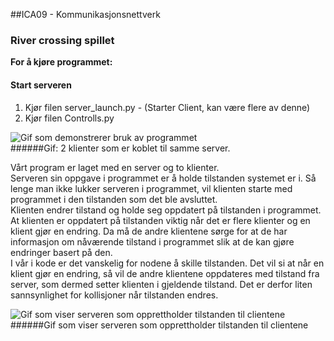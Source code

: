 ##ICA09 - Kommunikasjonsnettverk</br>
### River crossing spillet

**For å kjøre programmet: </br>**
#### Start serveren
1. Kjør filen server_launch.py - (Starter Client, kan være flere av denne)
1. Kjør filen Controlls.py

![Gif som demonstrerer bruk av programmet](https://i.gyazo.com/cd7066d9f10e0443f774723437c44a11.gif "Bilde av 2 klienter koblet til samme server")</br>
######Gif: 2 klienter som er koblet til samme server. 

Vårt program er laget med en server og to klienter.</br>
Serveren sin oppgave i programmet er å holde tilstanden systemet er i. Så lenge man ikke lukker serveren i programmet, vil klienten starte med programmet i den tilstanden som det ble avsluttet.</br> Klienten endrer tilstand og holde seg oppdatert på tilstanden i programmet. At klienten er oppdatert på tilstanden viktig når det er flere klienter og en klient gjør en endring. Da må de andre klientene sørge for at de har informasjon om nåværende tilstand i programmet slik at de kan gjøre endringer basert på den.</br>
I vår i kode er det vanskelig for nodene å skille tilstanden. Det vil si at når en klient gjør en endring, så vil de andre klientene oppdateres med tilstand fra server, som dermed setter klienten i gjeldende tilstand. Det er derfor liten sannsynlighet for kollisjoner når tilstanden endres.

![Gif som viser serveren som opprettholder tilstanden til clientene](https://i.gyazo.com/25c25f3de9e73e72733a1c30f7fed326.gif "Bilde av 2 klienter koblet til samme server")</br>######Gif som viser serveren som opprettholder tilstanden til clientene
